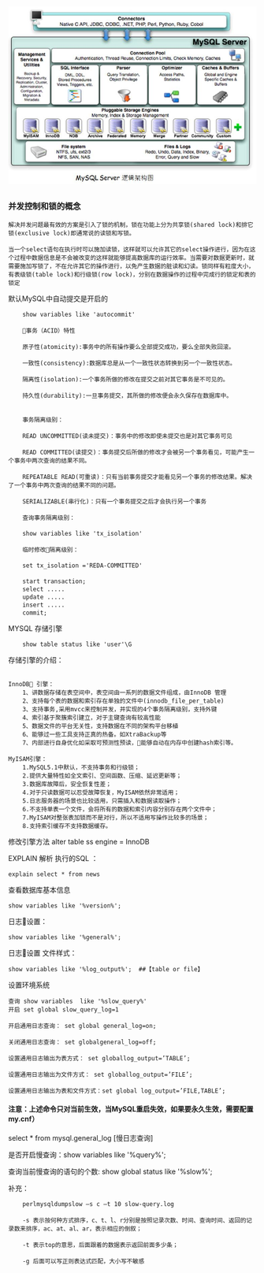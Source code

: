 ![jiegoytu](../jpg/mysql_struct.jpg)

##

### 并发控制和锁的概念
```
解决并发问题最有效的方案是引入了锁的机制，锁在功能上分为共享锁(shared lock)和排它锁(exclusive lock)即通常说的读锁和写锁。

当一个select语句在执行时可以施加读锁，这样就可以允许其它的select操作进行，因为在这个过程中数据信息是不会被改变的这样就能够提高数据库的运行效率。当需要对数据更新时，就需要施加写锁了，不在允许其它的操作进行，以免产生数据的脏读和幻读。锁同样有粒度大小，有表级锁(table lock)和行级锁(row lock)，分别在数据操作的过程中完成行的锁定和表的锁定

```
 默认MySQL中自动提交是开启的
```
    show variables like 'autocommit'

    事务（ACID）特性

    原子性(atomicity):事务中的所有操作要么全部提交成功，要么全部失败回滚。

    一致性(consistency):数据库总是从一个一致性状态转换到另一个一致性状态。

    隔离性(isolation):一个事务所做的修改在提交之前对其它事务是不可见的。

    持久性(durability):一旦事务提交，其所做的修改便会永久保存在数据库中。


    事务隔离级别：

    READ UNCOMMITTED(读未提交)：事务中的修改即使未提交也是对其它事务可见

    READ COMMITTED(读提交)：事务提交后所做的修改才会被另一个事务看见，可能产生一个事务中两次查询的结果不同。

    REPEATABLE READ(可重读)：只有当前事务提交才能看见另一个事务的修改结果。解决了一个事务中两次查询的结果不同的问题。

    SERIALIZABLE(串行化)：只有一个事务提交之后才会执行另一个事务

    查询事务隔离级别：

    show variables like 'tx_isolation'

    临时修改隔离级别：

    set tx_isolation ='REDA-COMMITTED'

    start transaction;
    select .....
    update .....
    insert .....
    commit;

```

MYSQL 存储引擎

```
    show table status like 'user'\G

```

存储引擎的介绍：

```

InnoDB 引擎：
    1、讲数据存储在表空间中，表空间由一系列的数据文件组成，由InnoDB 管理
    2、支持每个表的数据和索引存在单独的文件中(innodb_file_per_table)
    3、支持事务,采用mvcc来控制并发，并实现的4个事务隔离级别，支持外键
    4、索引基于聚簇索引建立，对于主键查询有较高性能
    5、数据文件的平台无关性，支持数据在不同的架构平台移植
    6、能够过一些工具支持正真的热备。如XtraBackup等
    7、内部进行自身优化如采取可预测性预读，能够自动在内存中创建hash索引等。

MyISAM引擎：
    1.MySQL5.1中默认，不支持事务和行级锁；
    2.提供大量特性如全文索引、空间函数、压缩、延迟更新等；
    3.数据库故障后，安全恢复性差；
    4.对于只读数据可以忍受故障恢复，MyISAM依然非常适用；
    5.日志服务器的场景也比较适用，只需插入和数据读取操作；
    6.不支持单表一个文件，会将所有的数据和索引内容分别存在两个文件中；
    7.MyISAM对整张表加锁而不是对行，所以不适用写操作比较多的场景；
    8.支持索引缓存不支持数据缓存。

```
修改引擎方法  alter table ss engine = InnoDB

EXPLAIN 解析 执行的SQL ：

    explain select * from news
查看数据库基本信息

    show variables like '%version%';
日志设置：

    show variables like '%general%';
日志设置 文件样式：

    show variables like '%log_output%';  ##【table or file】
设置环境系统
```
查询 show variables  like '%slow_query%'
开启 set global slow_query_log=1

开启通用日志查询： set global general_log=on;

关闭通用日志查询： set globalgeneral_log=off;

设置通用日志输出为表方式： set globallog_output=’TABLE’;

设置通用日志输出为文件方式： set globallog_output=’FILE’;

设置通用日志输出为表和文件方式：set global log_output=’FILE,TABLE’;
```
#### 注意：上述命令只对当前生效，当MySQL重启失效，如果要永久生效，需要配置my.cnf）

select * from mysql.general_log  [慢日志查询]

是否开启慢查询：show variables like '%query%';

查询当前慢查询的语句的个数: show global status like '%slow%';

补充：
```
    perlmysqldumpslow –s c –t 10 slow-query.log

    -s 表示按何种方式排序，c、t、l、r分别是按照记录次数、时间、查询时间、返回的记录数来排序，ac、at、al、ar，表示相应的倒叙；

    -t 表示top的意思，后面跟着的数据表示返回前面多少条；

    -g 后面可以写正则表达式匹配，大小写不敏感

```




